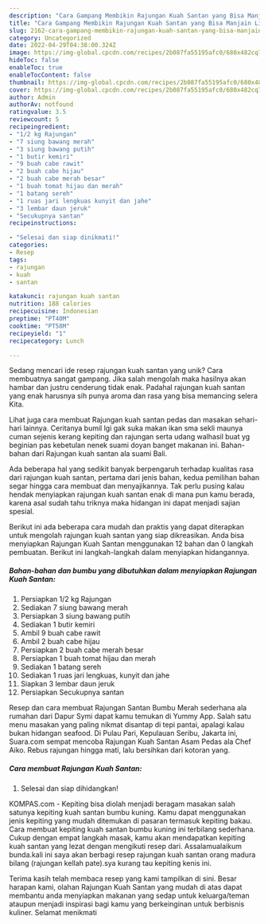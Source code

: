 ```yaml
---
description: "Cara Gampang Membikin Rajungan Kuah Santan yang Bisa Manjain Lidah"
title: "Cara Gampang Membikin Rajungan Kuah Santan yang Bisa Manjain Lidah"
slug: 2162-cara-gampang-membikin-rajungan-kuah-santan-yang-bisa-manjain-lidah
category: Uncategorized
date: 2022-04-29T04:38:00.324Z
image: https://img-global.cpcdn.com/recipes/2b087fa55195afc0/680x482cq70/rajungan-kuah-santan-foto-resep-utama.jpg
hideToc: false
enableToc: true
enableTocContent: false
thumbnail: https://img-global.cpcdn.com/recipes/2b087fa55195afc0/680x482cq70/rajungan-kuah-santan-foto-resep-utama.jpg
cover: https://img-global.cpcdn.com/recipes/2b087fa55195afc0/680x482cq70/rajungan-kuah-santan-foto-resep-utama.jpg
author: Admin
authorAv: notfound
ratingvalue: 3.5
reviewcount: 5
recipeingredient:
- "1/2 kg Rajungan"
- "7 siung bawang merah"
- "3 siung bawang putih"
- "1 butir kemiri"
- "9 buah cabe rawit"
- "2 buah cabe hijau"
- "2 buah cabe merah besar"
- "1 buah tomat hijau dan merah"
- "1 batang sereh"
- "1 ruas jari lengkuas kunyit dan jahe"
- "3 lembar daun jeruk"
- "Secukupnya santan"
recipeinstructions:

- "Selesai dan siap dinikmati!"
categories:
- Resep
tags:
- rajungan
- kuah
- santan

katakunci: rajungan kuah santan 
nutrition: 188 calories
recipecuisine: Indonesian
preptime: "PT40M"
cooktime: "PT58M"
recipeyield: "1"
recipecategory: Lunch

---
```





Sedang mencari ide resep rajungan kuah santan yang unik? Cara membuatnya sangat gampang. Jika salah mengolah maka hasilnya akan hambar dan justru cenderung tidak enak. Padahal rajungan kuah santan yang enak harusnya sih punya aroma dan rasa yang bisa memancing selera Kita.





Lihat juga cara membuat Rajungan kuah santan pedas dan masakan sehari-hari lainnya. Ceritanya bumil lgi gak suka makan ikan sma sekli maunya cuman sejenis kerang kepiting dan rajungan serta udang walhasil buat yg beginian pas kebetulan nenek suami doyan banget makanan ini. Bahan-bahan dari Rajungan kuah santan ala suami Bali.

Ada beberapa hal yang sedikit banyak berpengaruh terhadap kualitas rasa dari rajungan kuah santan, pertama dari jenis bahan, kedua pemilihan bahan segar hingga cara membuat dan menyajikannya. Tak perlu pusing kalau hendak menyiapkan rajungan kuah santan enak di mana pun kamu berada, karena asal sudah tahu triknya maka hidangan ini dapat menjadi sajian spesial.






Berikut ini ada beberapa cara mudah dan praktis yang dapat diterapkan untuk mengolah rajungan kuah santan yang siap dikreasikan. Anda bisa menyiapkan Rajungan Kuah Santan menggunakan 12 bahan dan 0 langkah pembuatan. Berikut ini langkah-langkah dalam menyiapkan hidangannya.

<!--inarticleads1-->

##### Bahan-bahan dan bumbu yang dibutuhkan dalam menyiapkan Rajungan Kuah Santan:

1. Persiapkan 1/2 kg Rajungan
1. Sediakan 7 siung bawang merah
1. Persiapkan 3 siung bawang putih
1. Sediakan 1 butir kemiri
1. Ambil 9 buah cabe rawit
1. Ambil 2 buah cabe hijau
1. Persiapkan 2 buah cabe merah besar
1. Persiapkan 1 buah tomat hijau dan merah
1. Sediakan 1 batang sereh
1. Sediakan 1 ruas jari lengkuas, kunyit dan jahe
1. Siapkan 3 lembar daun jeruk
1. Persiapkan Secukupnya santan


Resep dan cara membuat Rajungan Santan Bumbu Merah sederhana ala rumahan dari Dapur Symi dapat kamu temukan di Yummy App. Salah satu menu masakan yang paling nikmat disantap di tepi pantai, apalagi kalau bukan hidangan seafood. Di Pulau Pari, Kepulauan Seribu, Jakarta ini, Suara.com sempat mencoba Rajungan Kuah Santan Asam Pedas ala Chef Aiko. Rebus rajungan hingga mati, lalu bersihkan dari kotoran yang. 

<!--inarticleads2-->

##### Cara membuat Rajungan Kuah Santan:


1. Selesai dan siap dihidangkan!

KOMPAS.com - Kepiting bisa diolah menjadi beragam masakan salah satunya kepiting kuah santan bumbu kuning. Kamu dapat menggunakan jenis kepiting yang mudah ditemukan di pasaran termasuk kepiting bakau. Cara membuat kepiting kuah santan bumbu kuning ini terbilang sederhana. Cukup dengan empat langkah masak, kamu akan mendapatkan kepiting kuah santan yang lezat dengan mengikuti resep dari. Assalamualaikum bunda.kali ini saya akan berbagi resep rajungan kuah santan orang madura bilang (rajungan kellah pate).sya kurang tau kepiting kenis ini. 

Terima kasih telah membaca resep yang kami tampilkan di sini. Besar harapan kami, olahan Rajungan Kuah Santan yang mudah di atas dapat membantu anda menyiapkan makanan yang sedap untuk keluarga/teman ataupun menjadi inspirasi bagi kamu yang berkeinginan untuk berbisnis kuliner. Selamat menikmati
